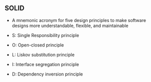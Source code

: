 ## SOLID
  * A mnemonic acronym for five design principles to make software designs more understandable, flexible, and maintainable

  * S: Single Responsibility principle

  * O: Open-closed principle

  * L: Liskov substitution principle

  * I: Interface segregation principle

  * D: Dependency inversion principle


